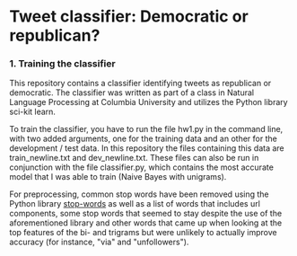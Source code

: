 # Tweet classifier: Democratic or republican?

### 1. Training the classifier 
This repository contains a classifier identifying tweets as republican or democratic. The classifier was written as part of a class in Natural Language Processing at Columbia University and utilizes the Python library sci-kit learn.  

To train the classifier, you have to run the file hw1.py in the command line, with two added arguments, one for the training data and an other for the development / test data. In this repository the files containing this data are train_newline.txt and dev_newline.txt. These files can also be run in conjunction with the file classifier.py, which contains the most accurate model that I was able to train (Naive Bayes with unigrams).

For preprocessing, common stop words have been removed using the Python library [stop-words](https://pypi.python.org/pypi/stop-words) as well as a list of words that includes url components, some stop words that seemed to stay despite the use of the aforementioned library and other words that came up when looking at the top features of the bi- and trigrams but were unlikely to actually improve accuracy (for instance, "via" and "unfollowers").